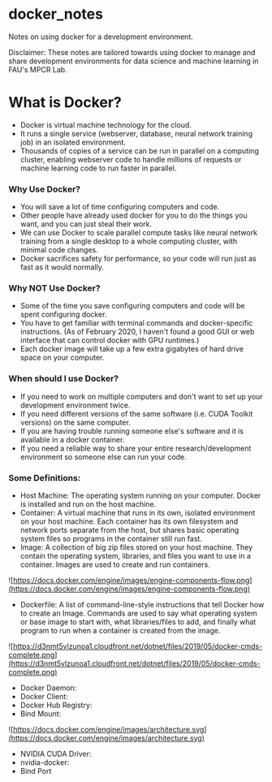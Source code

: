 # docker_notes
Notes on using docker for a development environment.

Disclaimer: These notes are tailored towards using docker to manage and share development environments for data science and machine learning in FAU's MPCR Lab.

# What is Docker?

* Docker is virtual machine technology for the cloud.
* It runs a single service (webserver, database, neural network training job) in an isolated environment.
* Thousands of copies of a service can be run in parallel on a computing cluster, enabling webserver code to handle millions of requests or machine learning code to run faster in parallel.

### Why Use Docker?

* You will save a lot of time configuring computers and code.
* Other people have already used docker for you to do the things you want, and you can just steal their work.
* We can use Docker to scale parallel compute tasks like neural network training from a single desktop to a whole computing cluster, with minimal code changes.
* Docker sacrifices safety for performance, so your code will run just as fast as it would normally.

### Why NOT Use Docker?

* Some of the time you save configuring computers and code will be spent configuring docker.
* You have to get familiar with terminal commands and docker-specific instructions. (As of February 2020, I haven't found a good GUI or web interface that can control docker with GPU runtimes.)
* Each docker image will take up a few extra gigabytes of hard drive space on your computer.

### When should I use Docker?

* If you need to work on multiple computers and don't want to set up your development environment twice.
* If you need different versions of the same software (i.e. CUDA Toolkit versions) on the same computer.
* If you are having trouble running someone else's software and it is available in a docker container.
* If you need a reliable way to share your entire research/development environment so someone else can run your code.

### Some Definitions:

* Host Machine: The operating system running on your computer. Docker is installed and run on the host machine.
* Container: A virtual machine that runs in its own, isolated environment on your host machine. Each container has its own filesystem and network ports separate from the host, but shares basic operating system files so programs in the container still run fast.
* Image: A collection of big zip files stored on your host machine. They contain the operating system, libraries, and files you want to use in a container. Images are used to create and run containers.

![https://docs.docker.com/engine/images/engine-components-flow.png](https://docs.docker.com/engine/images/engine-components-flow.png)

* Dockerfile: A list of command-line-style instructions that tell Docker how to create an Image. Commands are used to say what operating system or base image to start with, what libraries/files to add, and finally what program to run when a container is created from the image.

![https://d3nmt5vlzunoa1.cloudfront.net/dotnet/files/2019/05/docker-cmds-complete.png](https://d3nmt5vlzunoa1.cloudfront.net/dotnet/files/2019/05/docker-cmds-complete.png)

* Docker Daemon:
* Docker Client:
* Docker Hub Registry:
* Bind Mount:

![https://docs.docker.com/engine/images/architecture.svg](https://docs.docker.com/engine/images/architecture.svg)

* NVIDIA CUDA Driver:
* nvidia-docker:
* Bind Port


# 
